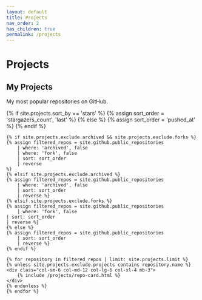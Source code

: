 ```yaml
---
layout: default
title: Projects
nav_order: 2
has_children: true
permalink: /projects
---
```


# Projects

<h2 {% if site.style == 'dark' %}class="text-white" {% endif %}>My Projects</h2>
<p class="f4 mb-4 {% if site.style == 'dark' %}text-white{% else %}text-gray{% endif %}">
    My most popular repositories on GitHub.
</p>
<div class="d-sm-flex flex-wrap gutter-condensed mb-4">
    {% if site.projects.sort_by == 'stars' %}
    {% assign sort_order = 'stargazers_count', 'last' %}
    {% else %}
    {% assign sort_order = 'pushed_at' %}
    {% endif %}

    {% if site.projects.exclude.archived && site.projects.exclude.forks %}
    {% assign filtered_repos = site.github.public_repositories
        | where: 'archived', false
        | where: 'fork', false
        | sort: sort_order
        | reverse
    %}
    {% elsif site.projects.exclude.archived %}
    {% assign filtered_repos = site.github.public_repositories
        | where: 'archived', false
        | sort: sort_order
        | reverse %}
    {% elsif site.projects.exclude.forks %}
    {% assign filtered_repos = site.github.public_repositories
        | where: 'fork', false
    | sort: sort_order
    | reverse %}
    {% else %}
    {% assign filtered_repos = site.github.public_repositories
        | sort: sort_order
        | reverse %}
    {% endif %}

    {% for repository in filtered_repos | limit: site.projects.limit %}
    {% unless site.projects.exclude.projects contains repository.name %}
    <div class="col-sm-6 col-md-12 col-lg-6 col-xl-4 mb-3">
        {% include /projects/repo-card.html %}
    </div>
    {% endunless %}
    {% endfor %}

</div>
